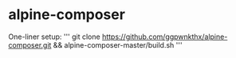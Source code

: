 # alpine-composer

One-liner setup:
'''
git clone https://github.com/ggpwnkthx/alpine-composer.git && alpine-composer-master/build.sh
'''